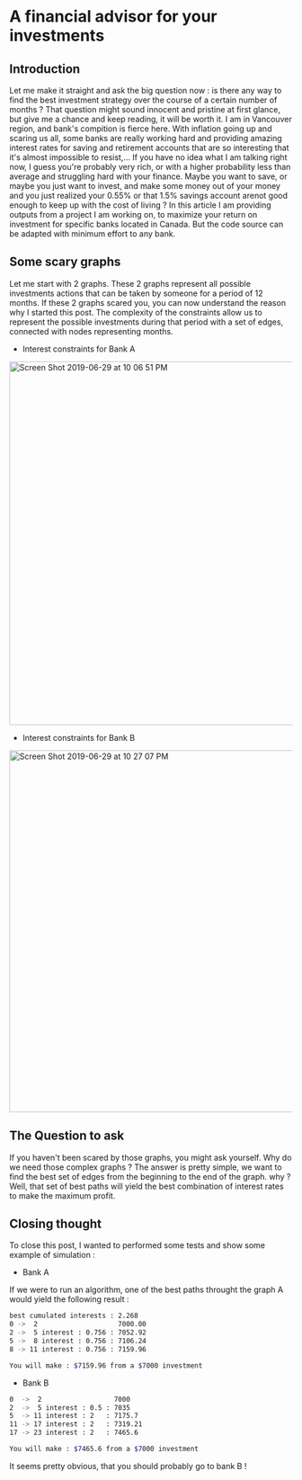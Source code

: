 # A financial advisor for your investments


## Introduction

Let me make it straight and ask the big question now : is there any way to find the best investment strategy over the course
of a certain number of months ?
That question might sound innocent and pristine at first glance, but give me a chance and keep reading,
it will be worth it.
I am in Vancouver region, and bank's compition is fierce here. With inflation going up and scaring us all, some banks
are really working hard and providing amazing interest rates for saving and retirement accounts that are so interesting that
it's almost impossible to resist,... If you have no idea what I am talking right now, I guess you're probably very rich, or
with a higher probability less than average and struggling hard with your finance.
Maybe you want to save, or maybe you just want to invest, and make some money out of your money and you just realized your
0.55% or that 1.5% savings account arenot good enough to keep up with the cost of living ?
In this article I am providing outputs from a project I am working on, to maximize your return on investment for specific banks located in Canada. But the code source can be adapted with minimum effort to any bank.


## Some scary graphs

Let me start with 2 graphs. These 2 graphs represent all possible investments actions that can be taken
by someone for a period of 12 months. If these 2 graphs scared you, you can now understand the reason why I started this 
post. The complexity of the constraints allow us to represent the possible investments during that period
with a set of edges, connected with nodes representing months.

- Interest constraints for Bank A
<img width="647" alt="Screen Shot 2019-06-29 at 10 06 51 PM" src="https://user-images.githubusercontent.com/2589171/60392666-996b8380-9abc-11e9-9cb6-ffc574f7ae11.png">

- Interest constraints for Bank B
<img width="644" alt="Screen Shot 2019-06-29 at 10 27 07 PM" src="https://user-images.githubusercontent.com/2589171/60392690-30384000-9abd-11e9-9da1-7be45b395f6f.png">


## The Question to ask

If you haven't been scared by those graphs, you might ask yourself. Why do we need those complex graphs ?
The answer is pretty simple, we want to find the best set of edges from the beginning to the end of the graph. why ?
Well, that set of best paths will yield the best combination of interest rates to make the maximum profit.

## Closing thought

To close this post, I wanted to performed some tests and show some example of simulation :

- Bank A

If we were to run an algorithm, one of the best paths throught the graph A would yield the following result :

```bash
best cumulated interests : 2.268
0 ->  2                    7000.00
2 ->  5 interest : 0.756 : 7052.92
5 ->  8 interest : 0.756 : 7106.24
8 -> 11 interest : 0.756 : 7159.96

You will make : $7159.96 from a $7000 investment 
```

- Bank B

```bash
0  ->  2                  7000
2  ->  5 interest : 0.5 : 7035
5  -> 11 interest : 2   : 7175.7
11 -> 17 interest : 2   : 7319.21
17 -> 23 interest : 2   : 7465.6

You will make : $7465.6 from a $7000 investment 
```

It seems pretty obvious, that you should probably go to bank B !
